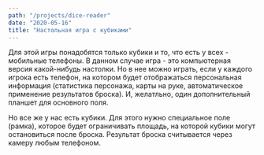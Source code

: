 ```yaml
---
path: "/projects/dice-reader"
date: "2020-05-16"
title: "Настольная игра с кубиками"
---
```


Для этой игры понадобятся только кубики и то, что есть у всех - мобильные телефоны. В данном случае игра - это компьютерная версия какой-нибудь настолки. Но в нее можно играть, если у каждого игрока есть телефон, на котором будет отображаться персональная информация (статистика персонажа, карты на руке, автоматическое применение результатов броска). И, желатльно, один дополнительный планшет для основного поля.

Но все же у нас есть кубики. Для этого нужно специальное поле (рамка), которое будет ограничивать площадь, на которой кубики могут остановиться после броска. Результат броска считывается через камеру любым телефоном.